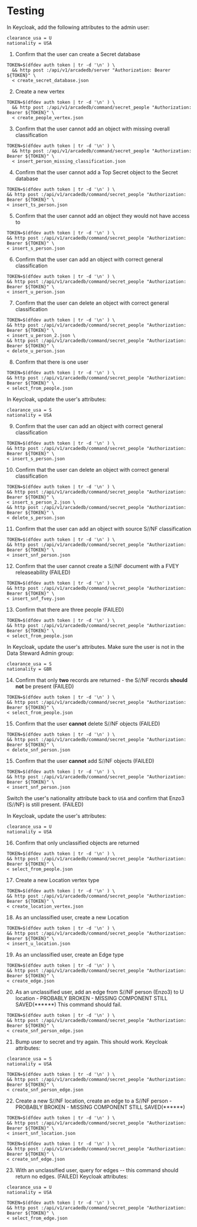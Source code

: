 # Testing


In Keycloak, add the following attributes to the admin user:
```
clearance_usa = U
nationality = USA
```

1. Confirm that the user can create a Secret database
```shell
TOKEN=$(dfdev auth token | tr -d '\n' ) \
  && http post :/api/v1/arcadedb/server "Authorization: Bearer ${TOKEN}" \
  < create_secret_database.json
```

2. Create a new vertex
```shell
TOKEN=$(dfdev auth token | tr -d '\n' ) \
  && http post :/api/v1/arcadedb/command/secret_people "Authorization: Bearer ${TOKEN}" \
  < create_people_vertex.json
```

3. Confirm that the user cannot add an object with missing overall classification
```shell
TOKEN=$(dfdev auth token | tr -d '\n' ) \
  && http post :/api/v1/arcadedb/command/secret_people "Authorization: Bearer ${TOKEN}" \
  < insert_person_missing_classification.json
```

4. Confirm that the user cannot add a Top Secret object to the Secret database
```shell 
TOKEN=$(dfdev auth token | tr -d '\n' ) \
&& http post :/api/v1/arcadedb/command/secret_people "Authorization: Bearer ${TOKEN}" \
< insert_ts_person.json
```

5. Confirm that the user cannot add an object they would not have access to
```shell 
TOKEN=$(dfdev auth token | tr -d '\n' ) \
&& http post :/api/v1/arcadedb/command/secret_people "Authorization: Bearer ${TOKEN}" \
< insert_s_person.json
```

6. Confirm that the user can add an object with correct general classification
```shell 
TOKEN=$(dfdev auth token | tr -d '\n' ) \
&& http post :/api/v1/arcadedb/command/secret_people "Authorization: Bearer ${TOKEN}" \
< insert_u_person.json
```

7. Confirm that the user can delete an object with correct general classification
```shell 
TOKEN=$(dfdev auth token | tr -d '\n' ) \
&& http post :/api/v1/arcadedb/command/secret_people "Authorization: Bearer ${TOKEN}" \
< insert_u_person_2.json \
&& http post :/api/v1/arcadedb/command/secret_people "Authorization: Bearer ${TOKEN}" \
< delete_u_person.json
```

8. Confirm that there is one user
```shell
TOKEN=$(dfdev auth token | tr -d '\n' ) \
&& http post :/api/v1/arcadedb/command/secret_people "Authorization: Bearer ${TOKEN}" \
< select_from_people.json
```

In Keycloak, update the user's attributes:
```
clearance_usa = S
nationality = USA
```
9. Confirm that the user can add an object with correct general classification
```shell 
TOKEN=$(dfdev auth token | tr -d '\n' ) \
&& http post :/api/v1/arcadedb/command/secret_people "Authorization: Bearer ${TOKEN}" \
< insert_s_person.json
```

10. Confirm that the user can delete an object with correct general classification
```shell 
TOKEN=$(dfdev auth token | tr -d '\n' ) \
&& http post :/api/v1/arcadedb/command/secret_people "Authorization: Bearer ${TOKEN}" \
< insert_s_person_2.json \
&& http post :/api/v1/arcadedb/command/secret_people "Authorization: Bearer ${TOKEN}" \
< delete_s_person.json
```

11. Confirm that the user can add an object with source S//NF classification
```shell
TOKEN=$(dfdev auth token | tr -d '\n' ) \
&& http post :/api/v1/arcadedb/command/secret_people "Authorization: Bearer ${TOKEN}" \
< insert_snf_person.json
```

12. Confirm that the user cannot create a S//NF document with a FVEY releaseability (FAILED)
```shell
TOKEN=$(dfdev auth token | tr -d '\n' ) \
&& http post :/api/v1/arcadedb/command/secret_people "Authorization: Bearer ${TOKEN}" \
< insert_snf_fvey.json
```


13. Confirm that there are three people (FAILED)
```shell
TOKEN=$(dfdev auth token | tr -d '\n' ) \
&& http post :/api/v1/arcadedb/command/secret_people "Authorization: Bearer ${TOKEN}" \
< select_from_people.json
```

In Keycloak, update the user's attributes. Make sure the user is not in the Data Steward Admin group:
```
clearance_usa = S
nationality = GBR
```

14. Confirm that only **two** records are returned - the S//NF records **should not** be present (FAILED)
```shell
TOKEN=$(dfdev auth token | tr -d '\n' ) \
&& http post :/api/v1/arcadedb/command/secret_people "Authorization: Bearer ${TOKEN}" \
< select_from_people.json
```

15. Confirm that the user **cannot** delete S//NF objects (FAILED)
```shell
TOKEN=$(dfdev auth token | tr -d '\n' ) \
&& http post :/api/v1/arcadedb/command/secret_people "Authorization: Bearer ${TOKEN}" \
< delete_snf_person.json
```


15. Confirm that the user **cannot** add S//NF objects (FAILED)
```shell
TOKEN=$(dfdev auth token | tr -d '\n' ) \
&& http post :/api/v1/arcadedb/command/secret_people "Authorization: Bearer ${TOKEN}" \
< insert_snf_person.json
```

Switch the user's nationality attribute back to `USA` and confirm that Enzo3 (S//NF) is still present. (FAILED)


In Keycloak, update the user's attributes:
```
clearance_usa = U
nationality = USA
```

16. Confirm that only unclassified objects are returned
```shell
TOKEN=$(dfdev auth token | tr -d '\n' ) \
&& http post :/api/v1/arcadedb/command/secret_people "Authorization: Bearer ${TOKEN}" \
< select_from_people.json
```

17. Create a new Location vertex type
```shell
TOKEN=$(dfdev auth token | tr -d '\n' ) \
&& http post :/api/v1/arcadedb/command/secret_people "Authorization: Bearer ${TOKEN}" \
< create_location_vertex.json
```

18. As an unclassified user, create a new Location
```shell
TOKEN=$(dfdev auth token | tr -d '\n' ) \
&& http post :/api/v1/arcadedb/command/secret_people "Authorization: Bearer ${TOKEN}" \
< insert_u_location.json
```

19. As an unclassified user, create an Edge type
```shell
TOKEN=$(dfdev auth token | tr -d '\n' ) \
&& http post :/api/v1/arcadedb/command/secret_people "Authorization: Bearer ${TOKEN}" \
< create_edge.json
```

20. As an unclassified user, add an edge from S//NF person (Enzo3) to U location - PROBABLY BROKEN - MISSING COMPONENT STILL SAVED(******)
This command should fail.
```shell
TOKEN=$(dfdev auth token | tr -d '\n' ) \
&& http post :/api/v1/arcadedb/command/secret_people "Authorization: Bearer ${TOKEN}" \
< create_snf_person_edge.json
```

21. Bump user to secret and try again. This should work.
Keycloak attributes:
```
clearance_usa = S
nationality = USA
```

```shell
TOKEN=$(dfdev auth token | tr -d '\n' ) \
&& http post :/api/v1/arcadedb/command/secret_people "Authorization: Bearer ${TOKEN}" \
< create_snf_person_edge.json
```

22. Create a new S//NF location, create an edge to a S//NF person - PROBABLY BROKEN - MISSING COMPONENT STILL SAVED(******)
```shell
TOKEN=$(dfdev auth token | tr -d '\n' ) \
&& http post :/api/v1/arcadedb/command/secret_people "Authorization: Bearer ${TOKEN}" \
< insert_snf_location.json
```

```shell
TOKEN=$(dfdev auth token | tr -d '\n' ) \
&& http post :/api/v1/arcadedb/command/secret_people "Authorization: Bearer ${TOKEN}" \
< create_snf_edge.json
```

23. With an unclassified user, query for edges -- this command should return no edges. (FAILED)
Keycloak attributes:
```
clearance_usa = U
nationality = USA
```

```shell
TOKEN=$(dfdev auth token | tr -d '\n' ) \
&& http post :/api/v1/arcadedb/command/secret_people "Authorization: Bearer ${TOKEN}" \
< select_from_edge.json
```